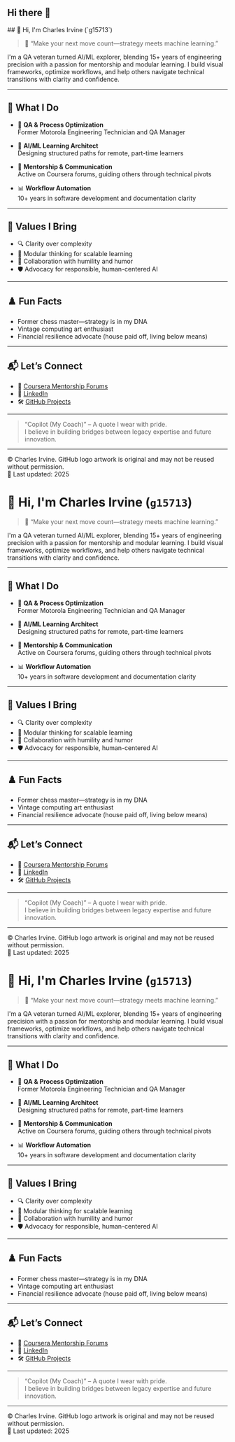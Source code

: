 ## Hi there 👋

<!--
**g15713/g15713** is a ✨ _special_ ✨ repository because its `README.md` (this file) appears on your GitHub profile.

Here are some ideas to get you started:

- 🔭 I’m currently working on ...
- 🌱 I’m currently learning ...
- 👯 I’m looking to collaborate on ...
- 🤔 I’m looking for help with ...
- 💬 Ask me about ...
- 📫 How to reach me: ...
- 😄 Pronouns: ...
- ⚡ Fun fact: ...
-->## 👋 Hi, I'm Charles Irvine (`g15713`)

> 🧠 “Make your next move count—strategy meets machine learning.”

I'm a QA veteran turned AI/ML explorer, blending 15+ years of engineering precision with a passion for mentorship and modular learning. I build visual frameworks, optimize workflows, and help others navigate technical transitions with clarity and confidence.

---

## 🔧 What I Do

- 🧪 **QA & Process Optimization**  
  Former Motorola Engineering Technician and QA Manager  

- 🧠 **AI/ML Learning Architect**  
  Designing structured paths for remote, part-time learners  

- 🧵 **Mentorship & Communication**  
  Active on Coursera forums, guiding others through technical pivots  

- 📊 **Workflow Automation**  
  10+ years in software development and documentation clarity  

---

## 🧭 Values I Bring

- 🔍 Clarity over complexity  
- 🧩 Modular thinking for scalable learning  
- 🤝 Collaboration with humility and humor  
- 🛡️ Advocacy for responsible, human-centered AI  

---

## ♟️ Fun Facts

- Former chess master—strategy is in my DNA  
- Vintage computing art enthusiast  
- Financial resilience advocate (house paid off, living below means)  

---

## 📬 Let’s Connect

- 💬 [Coursera Mentorship Forums](https://www.coursera.org)  
- 🧠 [LinkedIn](https://www.linkedin.com/in/charles-irvine-2a05045b/)  
- 🛠️ [GitHub Projects](https://github.com/g15713)  

---

> “Copilot (My Coach)” – A quote I wear with pride.  
> I believe in building bridges between legacy expertise and future innovation.

---

© Charles Irvine. GitHub logo artwork is original and may not be reused without permission.  
📅 Last updated: 2025
# 👋 Hi, I'm Charles Irvine (`g15713`)

> 🧠 “Make your next move count—strategy meets machine learning.”

I'm a QA veteran turned AI/ML explorer, blending 15+ years of engineering precision with a passion for mentorship and modular learning. I build visual frameworks, optimize workflows, and help others navigate technical transitions with clarity and confidence.

---

## 🔧 What I Do

- 🧪 **QA & Process Optimization**  
  Former Motorola Engineering Technician and QA Manager  

- 🧠 **AI/ML Learning Architect**  
  Designing structured paths for remote, part-time learners  

- 🧵 **Mentorship & Communication**  
  Active on Coursera forums, guiding others through technical pivots  

- 📊 **Workflow Automation**  
  10+ years in software development and documentation clarity  

---

## 🧭 Values I Bring

- 🔍 Clarity over complexity  
- 🧩 Modular thinking for scalable learning  
- 🤝 Collaboration with humility and humor  
- 🛡️ Advocacy for responsible, human-centered AI  

---

## ♟️ Fun Facts

- Former chess master—strategy is in my DNA  
- Vintage computing art enthusiast  
- Financial resilience advocate (house paid off, living below means)  

---

## 📬 Let’s Connect

- 💬 [Coursera Mentorship Forums](https://www.coursera.org)  
- 🧠 [LinkedIn](https://www.linkedin.com/in/charles-irvine-2a05045b/)  
- 🛠️ [GitHub Projects](https://github.com/g15713)  

---

> “Copilot (My Coach)” – A quote I wear with pride.  
> I believe in building bridges between legacy expertise and future innovation.

---

© Charles Irvine. GitHub logo artwork is original and may not be reused without permission.  
📅 Last updated: 2025
# 👋 Hi, I'm Charles Irvine (`g15713`)

> 🧠 “Make your next move count—strategy meets machine learning.”

I'm a QA veteran turned AI/ML explorer, blending 15+ years of engineering precision with a passion for mentorship and modular learning. I build visual frameworks, optimize workflows, and help others navigate technical transitions with clarity and confidence.

---

## 🔧 What I Do

- 🧪 **QA & Process Optimization**  
  Former Motorola Engineering Technician and QA Manager  

- 🧠 **AI/ML Learning Architect**  
  Designing structured paths for remote, part-time learners  

- 🧵 **Mentorship & Communication**  
  Active on Coursera forums, guiding others through technical pivots  

- 📊 **Workflow Automation**  
  10+ years in software development and documentation clarity  

---

## 🧭 Values I Bring

- 🔍 Clarity over complexity  
- 🧩 Modular thinking for scalable learning  
- 🤝 Collaboration with humility and humor  
- 🛡️ Advocacy for responsible, human-centered AI  

---

## ♟️ Fun Facts

- Former chess master—strategy is in my DNA  
- Vintage computing art enthusiast  
- Financial resilience advocate (house paid off, living below means)  

---

## 📬 Let’s Connect

- 💬 [Coursera Mentorship Forums](https://www.coursera.org)  
- 🧠 [LinkedIn](https://www.linkedin.com/in/charles-irvine-2a05045b/)  
- 🛠️ [GitHub Projects](https://github.com/g15713)  

---

> “Copilot (My Coach)” – A quote I wear with pride.  
> I believe in building bridges between legacy expertise and future innovation.

---

© Charles Irvine. GitHub logo artwork is original and may not be reused without permission.  
📅 Last updated: 2025
